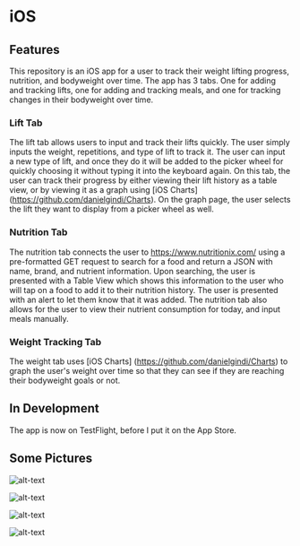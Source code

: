 # iOS
## Features ##
This repository is an iOS app for a user to track their weight lifting progress, nutrition, and bodyweight over time.
The app has 3 tabs. One for adding and tracking lifts, one for adding and tracking meals, and one for tracking changes in their bodyweight over time.
### Lift Tab ###
The lift tab allows users to input and track their lifts quickly. The user simply inputs the weight, repetitions, and type of lift to track it. The user can input a new type of lift, and once they do it will be added to the picker wheel for quickly choosing it without typing it into the keyboard again. On this tab, the user can track their progress by either viewing their lift history as a table view, or by viewing it as a graph using [iOS Charts] (https://github.com/danielgindi/Charts). On the graph page, the user selects the lift they want to display from a picker wheel as well.
### Nutrition Tab ###
The nutrition tab connects the user to https://www.nutritionix.com/ using a pre-formatted GET request to search for a food and return a JSON with name, brand, and nutrient information. Upon searching, the user is presented with a Table View which shows this information to the user who will tap on a food to add it to their nutrition history. The user is presented with an alert to let them know that it was added. The nutrition tab also allows for the user to view their nutrient consumption for today, and input meals manually.
### Weight Tracking Tab ###
The weight tab uses [iOS Charts] (https://github.com/danielgindi/Charts) to graph the user's weight over time so that they can see if they are reaching their bodyweight goals or not.
## In Development ##
The app is now on TestFlight, before I put it on the App Store.
## Some Pictures ##
![alt-text](https://github.com/austinbailey1114/iOS/blob/master/Screenshots/1image.PNG)

![alt-text](https://github.com/austinbailey1114/iOS/blob/master/Screenshots/2image.PNG)

![alt-text](https://github.com/austinbailey1114/iOS/blob/master/Screenshots/3image.PNG)

![alt-text](https://github.com/austinbailey1114/iOS/blob/master/Screenshots/4image.PNG)


